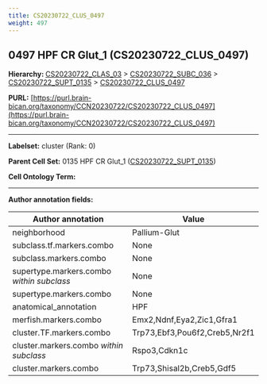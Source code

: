 ```yaml
---
title: CS20230722_CLUS_0497
weight: 497
---
```

## 0497 HPF CR Glut_1 (CS20230722_CLUS_0497)
<b>Hierarchy: </b>
[CS20230722_CLAS_03](../CS20230722_CLAS_03) >
[CS20230722_SUBC_036](../CS20230722_SUBC_036) >
[CS20230722_SUPT_0135](../CS20230722_SUPT_0135) >
[CS20230722_CLUS_0497](../CS20230722_CLUS_0497)

**PURL:** [https://purl.brain-bican.org/taxonomy/CCN20230722/CS20230722_CLUS_0497](https://purl.brain-bican.org/taxonomy/CCN20230722/CS20230722_CLUS_0497)

---


**Labelset:** cluster (Rank: 0)

**Parent Cell Set:** 0135 HPF CR Glut_1 ([CS20230722_SUPT_0135](../CS20230722_SUPT_0135))



**Cell Ontology Term:** 

[MARKER GENES.]: #


---

[TRANSFERRED ANNOTATIONS.]: #


[AUTHOR ANNOTATION FIELDS.]: #


**Author annotation fields:**

| Author annotation | Value |
|-------------------|-------|
|neighborhood|Pallium-Glut|
|subclass.tf.markers.combo|None|
|subclass.markers.combo|None|
|supertype.markers.combo _within subclass_|None|
|supertype.markers.combo|None|
|anatomical_annotation|HPF|
|merfish.markers.combo|Emx2,Ndnf,Eya2,Zic1,Gfra1|
|cluster.TF.markers.combo|Trp73,Ebf3,Pou6f2,Creb5,Nr2f1|
|cluster.markers.combo _within subclass_|Rspo3,Cdkn1c|
|cluster.markers.combo|Trp73,Shisal2b,Creb5,Gdf5|
